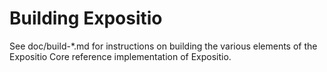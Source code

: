 Building Expositio
================

See doc/build-*.md for instructions on building the various
elements of the Expositio Core reference implementation of Expositio.
